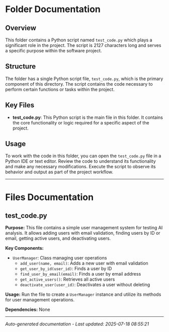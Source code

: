 # Folder Documentation

## Overview
This folder contains a Python script named `test_code.py` which plays a significant role in the project. The script is 2127 characters long and serves a specific purpose within the software project.

## Structure
The folder has a single Python script file, `test_code.py`, which is the primary component of this directory. The script contains the code necessary to perform certain functions or tasks within the project.

## Key Files
- **test_code.py**: This Python script is the main file in this folder. It contains the core functionality or logic required for a specific aspect of the project.

## Usage
To work with the code in this folder, you can open the `test_code.py` file in a Python IDE or text editor. Review the code to understand its functionality and make any necessary modifications. Execute the script to observe its behavior and output as part of the project workflow.

---

# Files Documentation

## test_code.py

**Purpose:** This file contains a simple user management system for testing AI analysis. It allows adding users with email validation, finding users by ID or email, getting active users, and deactivating users.

**Key Components:**
- `UserManager`: Class managing user operations
  - `add_user(name, email)`: Adds a new user with email validation
  - `get_user_by_id(user_id)`: Finds a user by ID
  - `find_user_by_email(email)`: Finds a user by email address
  - `get_active_users()`: Retrieves all active users
  - `deactivate_user(user_id)`: Deactivates a user without deleting

**Usage:** Run the file to create a `UserManager` instance and utilize its methods for user management operations.

**Dependencies:** None

---
*Auto-generated documentation - Last updated: 2025-07-18 08:55:21*
